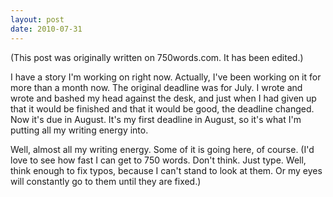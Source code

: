 ```yaml
---
layout: post
date: 2010-07-31
--- 
```


(This post was originally written on 750words.com. It has been edited.)

I have a story I'm working on right now. Actually, I've been working on it for more than a month now. The original deadline was for July. I wrote and wrote and bashed my head against the desk, and just when I had given up that it would be finished and that it would be good, the deadline changed. Now it's due in August. It's my first deadline in August, so it's what I'm putting all my writing energy into. 

Well, almost all my writing energy. Some of it is going here, of course. (I'd love to see how fast I can get to 750 words. Don't think. Just type. Well, think enough to fix typos, because I can't stand to look at them. Or my eyes will constantly go to them until they are fixed.) 

